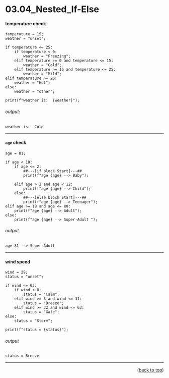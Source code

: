 <a name="topage"></a>

# 03.04_Nested_If-Else


#### temperature check

```
temperature = 15;
weather = "unset";

if temperature <= 25:
    if temperature < 0:
        weather = "Freezing";
    elif temperature >= 0 and temperature <= 15:
        weather = "Cold";
    elif temperature >= 16 and temperature <= 25:
        weather = "Mild";
elif temperature >= 26:
    weather = "Hot";
else:
    weather = "other";
  
print(f"weather is:  {weather}");
```

###### output: 

```
weather is:  Cold
```

----

#### `age` check

```
age = 81;

if age < 18:
    if age <= 2:
        ##---[if block Start]---##
        print(f"age {age} --> Baby");

    elif age > 2 and age < 12:
        print(f"age {age} --> Child");
    else:
        ##---[else block Start]---##
        print(f"age {age} --> Teenager");
elif age >= 18 and age <= 80:
    print(f"age {age} --> Adult");
else:
    print(f"age {age} --> Super-Adult ");
```

###### output
```
age 81 --> Super-Adult
```

----

#### wind speed

```
wind = 29;
status = "unset";

if wind <= 63:
    if wind < 8:
        status = "Calm";
    elif wind >= 8 and wind <= 31:
        status = "Breeze";
    elif wind >= 32 and wind <= 63:
        status = "Gale";
else:
    status = "Storm";

print(f"status = {status}");
```

###### output
```
status = Breeze
```



----

<p align="right">(<a href="#topage">back to top</a>)</p>
<br/>
